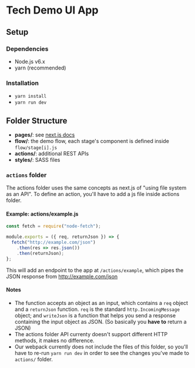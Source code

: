 # Tech Demo UI App

## Setup

### Dependencies
- Node.js v6.x
- yarn (recommended)

### Installation
- `yarn install`
- `yarn run dev`


## Folder Structure

- **pages/**: see [next.js docs](https://zeit.co/blog/next#zero-setup.-use-the-filesystem-as-an-api)
- **flow/**: the demo flow, each stage's component is defined inside `flow/stage[i].js`
- **actions/**: additional REST APIs
- **styles/**: SASS files

### `actions` folder

The actions folder uses the same concepts as next.js of "using file system as an API". To define an action, you'll have to add a js file inside actions folder.

#### Example: actions/example.js

```javascript
const fetch = require("node-fetch");

module.exports = ({ req, returnJson }) => {
  fetch("http://example.com/json")
    .then(res => res.json())
    .then(returnJson);
};
```

This will add an endpoint to the app at `/actions/example`, which pipes the JSON response from http://example.com/json

#### Notes

- The function accepts an object as an input, which contains a `req` object and a `returnJson` function. `req` is the standard `http.IncomingMessage` object; and `writeJson` is a function that helps you send a response containing the input object as JSON. (So basically you **have to** return a JSON)
- The actions folder API currenty doesn't support different HTTP methods, it makes no difference.
- Our webpack currently does not include the files of this folder, so you'll have to re-run `yarn run dev` in order to see the changes you've made to `actions/` folder.

